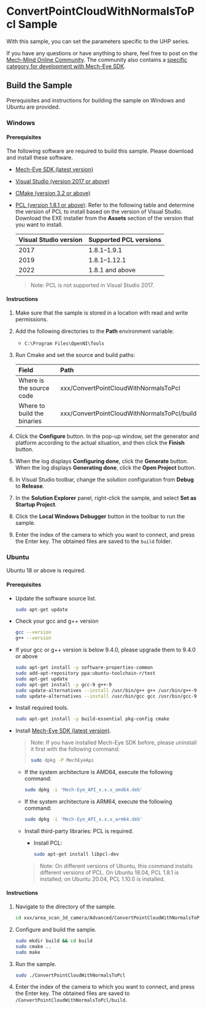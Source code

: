 # ConvertPointCloudWithNormalsToPcl Sample

With this sample, you can set the parameters specific to the UHP series.

If you have any questions or have anything to share, feel free to post on the [Mech-Mind Online Community](https://community.mech-mind.com/). The community also contains a [specific category for development with Mech-Eye SDK](https://community.mech-mind.com/c/mech-eye-sdk-development/19).

## Build the Sample

Prerequisites and instructions for building the sample on Windows and Ubuntu are provided.

### Windows

#### Prerequisites

The following software are required to build this sample. Please download and install these software.

* [Mech-Eye SDK (latest version)](https://downloads.mech-mind.com/?tab=tab-sdk)
* [Visual Studio (version 2017 or above)](https://visualstudio.microsoft.com/vs/community/)
* [CMake (version 3.2 or above)](https://cmake.org/download/)
* [PCL (version 1.8.1 or above)](https://github.com/PointCloudLibrary/pcl/releases): Refer to the following table and determine the version of PCL to install based on the version of Visual Studio. Download the EXE installer from the **Assets** section of the version that you want to install.

   | Visual Studio version | Supported PCL versions |
   | :----                 | :----                  |
   | 2017                  | 1.8.1–1.9.1            |
   | 2019                  | 1.8.1–1.12.1           |
   | 2022                  | 1.8.1 and above        |

  > Note: PCL is not supported in Visual Studio 2017.

#### Instructions

1. Make sure that the sample is stored in a location with read and write permissions.
2. Add the following directories to the **Path** environment variable:

   * `C:\Program Files\OpenNI\Tools`

3. Run Cmake and set the source and build paths:
  
   | Field                       | Path                                        |
   | :----                       | :----                                       |
   | Where is the source code    | xxx/ConvertPointCloudWithNormalsToPcl       |
   | Where to build the binaries | xxx/ConvertPointCloudWithNormalsToPcl/build |

4. Click the **Configure** button. In the pop-up window, set the generator and platform according to the actual situation, and then click the **Finish** button.
5. When the log displays **Configuring done**, click the **Generate** button. When the log displays **Generating done**, click the **Open Project** button.
6. In Visual Studio toolbar, change the solution configuration from **Debug** to **Release**.
7. In the **Solution Explorer** panel, right-click the sample, and select **Set as Startup Project**.
8. Click the **Local Windows Debugger** button in the toolbar to run the sample.
9. Enter the index of the camera to which you want to connect, and press the Enter key. The obtained files are saved to the `build` folder.

### Ubuntu

Ubuntu 18 or above is required.

#### Prerequisites

* Update the software source list.
  
  ```bash
  sudo apt-get update
  ```

* Check your gcc and g++ version

   ```bash
   gcc --version
   g++ --version
   ```

* If your gcc or g++ version is below 9.4.0, please upgrade them to 9.4.0 or above

   ```bash
   sudo apt-get install -y software-properties-common
   sudo add-apt-repository ppa:ubuntu-toolchain-r/test
   sudo apt-get update
   sudo apt-get install -y gcc-9 g++-9
   sudo update-alternatives --install /usr/bin/g++ g++ /usr/bin/g++-9 60
   sudo update-alternatives --install /usr/bin/gcc gcc /usr/bin/gcc-9 60
   ```

* Install required tools.
  
  ```bash
  sudo apt-get install -y build-essential pkg-config cmake
  ```

* Install [Mech-Eye SDK (latest version)](https://downloads.mech-mind.com/?tab=tab-sdk).

  >Note: If you have installed Mech-Eye SDK before, please uninstall it first with the following command:
  >
  >```bash
  >sudo dpkg -P MechEyeApi
  >```
  
  * If the system architecture is AMD64, execute the following command:

    ```bash
    sudo dpkg -i 'Mech-Eye_API_x.x.x_amd64.deb'
    ```

  * If the system architecture is ARM64, execute the following command:

    ```bash
    sudo dpkg -i 'Mech-Eye_API_x.x.x_arm64.deb'
    ```

  * Install third-party libraries: PCL is required.

    * Install PCL:

      ```bash
      sudo apt-get install libpcl-dev
      ```

    > Note: On different versions of Ubuntu, this command installs different versions of PCL. On Ubuntu 18.04, PCL 1.8.1 is installed; on Ubuntu 20.04, PCL 1.10.0 is installed.

#### Instructions

1. Navigate to the directory of the sample.

   ```bash
   cd xxx/area_scan_3d_camera/Advanced/ConvertPointCloudWithNormalsToPcl/
   ```

2. Configure and build the sample.

   ```bash
   sudo mkdir build && cd build
   sudo cmake ..
   sudo make
   ```

3. Run the sample.

   ```bash
   sudo ./ConvertPointCloudWithNormalsToPcl
   ```

4. Enter the index of the camera to which you want to connect, and press the Enter key. The obtained files are saved to `/ConvertPointCloudWithNormalsToPcl/build`.
